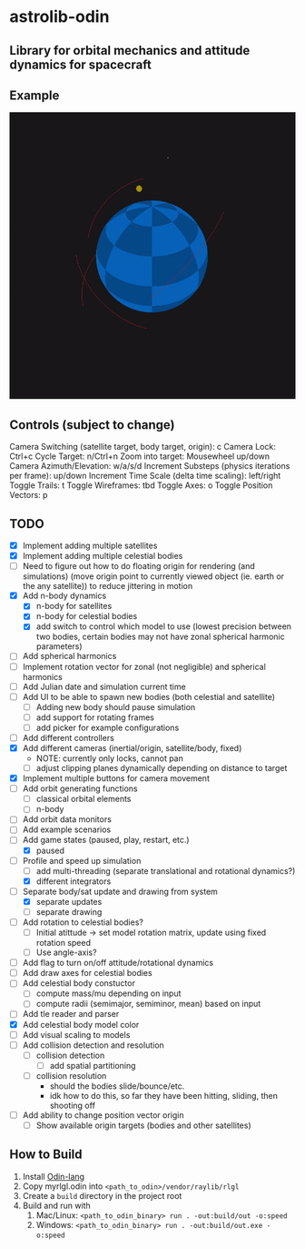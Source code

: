 # astrolib-odin

## Library for orbital mechanics and attitude dynamics for spacecraft

## Example
<img src="assets/example.gif" width="512">

## Controls (subject to change)

Camera Switching (satellite target, body target, origin): c
Camera Lock: Ctrl+c
Cycle Target: n/Ctrl+n
Zoom into target: Mousewheel up/down
Camera Azimuth/Elevation: w/a/s/d
Increment Substeps (physics iterations per frame): up/down
Increment Time Scale (delta time scaling): left/right
Toggle Trails: t
Toggle Wireframes: tbd
Toggle Axes: o
Toggle Position Vectors: p

## TODO

- [x] Implement adding multiple satellites
- [x] Implement adding multiple celestial bodies
- [ ] Need to figure out how to do floating origin for rendering (and simulations)
      (move origin point to currently viewed object (ie. earth or the any satellite)) to reduce jittering in motion
- [x] Add n-body dynamics
  - [x] n-body for satellites
  - [x] n-body for celestial bodies
  - [x] add switch to control which model to use (lowest precision between two bodies, certain bodies may not have zonal spherical harmonic parameters)
- [ ] Add spherical harmonics
- [ ] Implement rotation vector for zonal (not negligible) and spherical harmonics
- [ ] Add Julian date and simulation current time
- [ ] Add UI to be able to spawn new bodies (both celestial and satellite)
  - [ ] Adding new body should pause simulation
  - [ ] add support for rotating frames
  - [ ] add picker for example configurations
- [ ] Add different controllers
- [x] Add different cameras (inertial/origin, satellite/body, fixed)
  - NOTE: currently only locks, cannot pan
  - [ ] adjust clipping planes dynamically depending on distance to target
- [x] Implement multiple buttons for camera movement
- [ ] Add orbit generating functions
  - [ ] classical orbital elements
  - [ ] n-body
- [ ] Add orbit data monitors
- [ ] Add example scenarios
- [ ] Add game states (paused, play, restart, etc.)
  - [x] paused
- [ ] Profile and speed up simulation
  - [ ] add multi-threading (separate translational and rotational dynamics?)
  - [x] different integrators
- [ ] Separate body/sat update and drawing from system
  - [x] separate updates
  - [ ] separate drawing
- [ ] Add rotation to celestial bodies?
  - [ ] Initial atittude -> set model rotation matrix, update using fixed rotation speed
  - [ ] Use angle-axis?
- [ ] Add flag to turn on/off attitude/rotational dynamics
- [ ] Add draw axes for celestial bodies
- [ ] Add celestial body constuctor
  - [ ] compute mass/mu depending on input
  - [ ] compute radii (semimajor, semiminor, mean) based on input
- [ ] Add tle reader and parser
- [x] Add celestial body model color
- [ ] Add visual scaling to models
- [ ] Add collision detection and resolution
  - [ ] collision detection
    - [ ] add spatial partitioning
  - [ ] collision resolution
    - should the bodies slide/bounce/etc.
    - idk how to do this, so far they have been hitting, sliding, then shooting off
- [ ] Add ability to change position vector origin
  - [ ] Show available origin targets (bodies and other satellites)

## How to Build

1. Install [Odin-lang](https://odin-lang.org/docs/install/)
2. Copy myrlgl.odin into `<path_to_odin>/vendor/raylib/rlgl`
3. Create a `build` directory in the project root
4. Build and run with
   1. Mac/Linux: `<path_to_odin_binary> run . -out:build/out -o:speed`
   2. Windows: `<path_to_odin_binary> run . -out:build/out.exe -o:speed`
